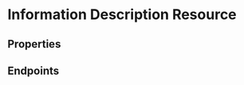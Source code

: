 # Information Description Resource

## Properties

<ResourceProperties :resource="'information_description'" :lang="'en'"/>

## Endpoints

[//]: <> (GET ENDPOINT)
<ResourceEndpoint :resource="'information_description'" :endpoint="'get'" :lang="'en'">

<template v-slot:responseJSON>

<<< @/docs/fixtures/api/information_description/response/json/get_id.json

</template>

<template v-slot:responseXML>

<<< @/docs/fixtures/api/information_description/response/xml/get_id.xml

</template>

</ResourceEndpoint>

[//]: <> (GETCOLLECTION ENDPOINT)
<ResourceEndpoint :resource="'information_description'" :endpoint="'getCollection'" :lang="'en'">

<template v-slot:responseJSON>

<<< @/docs/fixtures/api/information_description/response/json/get_page.json

</template>

<template v-slot:responseXML>

<<< @/docs/fixtures/api/information_description/response/xml/get_page.xml

</template>

</ResourceEndpoint>

[//]: <> (POST ENDPOINT)
<ResourceEndpoint :resource="'information_description'" :endpoint="'post'" :lang="'en'">

<template v-slot:request>

<<< @/docs/fixtures/api/information_description/request/post.json

</template>

<template v-slot:responseJSON>

<<< @/docs/fixtures/api/information_description/response/json/get_id.json

</template>

<template v-slot:responseXML>

<<< @/docs/fixtures/api/information_description/response/xml/get_id.xml

</template>

</ResourceEndpoint>

[//]: <> (PUT ENDPOINT)
<ResourceEndpoint :resource="'information_description'" :endpoint="'put'" :lang="'en'">

<template v-slot:request>

<<< @/docs/fixtures/api/information_description/request/put.json

</template>

<template v-slot:responseJSON>

<<< @/docs/fixtures/api/information_description/response/json/get_id.json

</template>

<template v-slot:responseXML>

<<< @/docs/fixtures/api/information_description/response/xml/get_id.xml

</template>

</ResourceEndpoint>

[//]: <> (DELETE ENDPOINT)
<ResourceEndpoint :resource="'information_description'" :endpoint="'delete'" :lang="'en'"/>

